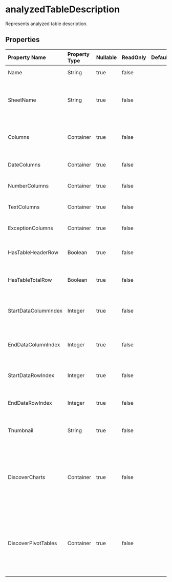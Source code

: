 # **analyzedTableDescription**

Represents analyzed table description. 

## **Properties**

| Property Name | Property Type | Nullable |  ReadOnly | DefaultValue | Description | 
| :- | :- | :- |:- |  :- | :- |
|Name|String|true|false |  |Represents table name.|
|SheetName|String|true|false |  |Represents worksheet name which is where the table is located.|
|Columns|Container|true|false |  |Represents analyzed description about table columns.|
|DateColumns|Container|true|false |  |Represents date columns list.|
|NumberColumns|Container|true|false |  |Represents number columns list.|
|TextColumns|Container|true|false |  |Represents string columns list.|
|ExceptionColumns|Container|true|false |  |Represents exception columns list.|
|HasTableHeaderRow|Boolean|true|false |  |Represents there is a table header in the table.|
|HasTableTotalRow|Boolean|true|false |  |Represents there is a total row in the table.|
|StartDataColumnIndex|Integer|true|false |  |Represents the column index as the start data column.|
|EndDataColumnIndex|Integer|true|false |  |Represents the column index as the end data column.|
|StartDataRowIndex|Integer|true|false |  |Represents the row index as the start data row.|
|EndDataRowIndex|Integer|true|false |  |Represents the row index as the end data row.|
|Thumbnail|String|true|false |  |Represents table thumbnail. Base64String|
|DiscoverCharts|Container|true|false |  |Represents a collection of charts, which is a collection of charts created based on data analysis of a table.|
|DiscoverPivotTables|Container|true|false |  |Represents a collection of pivot tables, which is a collection of pivot tables created based on data analysis of a table.|


